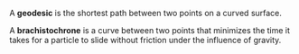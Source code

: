 
A **geodesic** is the shortest path between two points on a curved surface.

A **brachistochrone** is a curve between two points that minimizes the time it takes for a particle to slide without friction under the influence of gravity.
